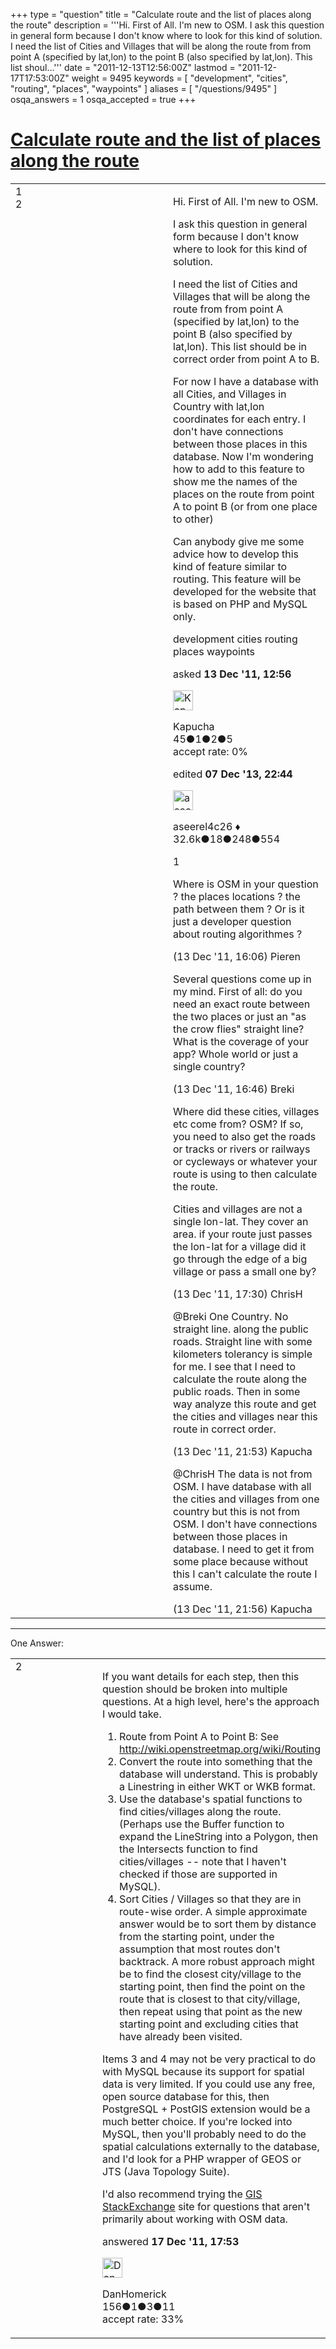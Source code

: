 +++
type = "question"
title = "Calculate route and the list of places along the route"
description = '''Hi. First of All. I&#x27;m new to OSM. I ask this question in general form because I don&#x27;t know where to look for this kind of solution. I need the list of Cities and Villages that will be along the route from from point A (specified by lat,lon) to the point B (also specified by lat,lon). This list shoul...'''
date = "2011-12-13T12:56:00Z"
lastmod = "2011-12-17T17:53:00Z"
weight = 9495
keywords = [ "development", "cities", "routing", "places", "waypoints" ]
aliases = [ "/questions/9495" ]
osqa_answers = 1
osqa_accepted = true
+++

<div class="headNormal">

# [Calculate route and the list of places along the route](/questions/9495/calculate-route-and-the-list-of-places-along-the-route)

</div>

<div id="main-body">

<div id="askform">

<table id="question-table" style="width:100%;">
<colgroup>
<col style="width: 50%" />
<col style="width: 50%" />
</colgroup>
<tbody>
<tr>
<td style="width: 30px; vertical-align: top"><div class="vote-buttons">
<span id="post-9495-upvote" class="ajax-command post-vote up" rel="nofollow" title="I like this post (click again to cancel)"> </span>
<div id="post-9495-score" class="post-score" title="current number of votes">
1
</div>
<span id="post-9495-downvote" class="ajax-command post-vote down" rel="nofollow" title="I dont like this post (click again to cancel)"> </span> <span id="favorite-mark" class="ajax-command favorite-mark" rel="nofollow" title="mark/unmark this question as favorite (click again to cancel)"> </span>
<div id="favorite-count" class="favorite-count">
2
</div>
</div></td>
<td><div id="item-right">
<div class="question-body">
<p>Hi. First of All. I'm new to OSM.</p>
<p>I ask this question in general form because I don't know where to look for this kind of solution.</p>
<p>I need the list of Cities and Villages that will be along the route from from point A (specified by lat,lon) to the point B (also specified by lat,lon). This list should be in correct order from point A to B.</p>
<p>For now I have a database with all Cities, and Villages in Country with lat,lon coordinates for each entry. I don't have connections between those places in this database. Now I'm wondering how to add to this feature to show me the names of the places on the route from point A to point B (or from one place to other)</p>
<p>Can anybody give me some advice how to develop this kind of feature similar to routing. This feature will be developed for the website that is based on PHP and MySQL only.</p>
</div>
<div id="question-tags" class="tags-container tags">
<span class="post-tag tag-link-development" rel="tag" title="see questions tagged &#39;development&#39;">development</span> <span class="post-tag tag-link-cities" rel="tag" title="see questions tagged &#39;cities&#39;">cities</span> <span class="post-tag tag-link-routing" rel="tag" title="see questions tagged &#39;routing&#39;">routing</span> <span class="post-tag tag-link-places" rel="tag" title="see questions tagged &#39;places&#39;">places</span> <span class="post-tag tag-link-waypoints" rel="tag" title="see questions tagged &#39;waypoints&#39;">waypoints</span>
</div>
<div id="question-controls" class="post-controls">
&#10;</div>
<div class="post-update-info-container">
<div class="post-update-info post-update-info-user">
<p>asked <strong>13 Dec '11, 12:56</strong></p>
<img src="https://secure.gravatar.com/avatar/e2bc1331dd17a1b2a2ad8e774766e3e3?s=32&amp;d=identicon&amp;r=g" class="gravatar" width="32" height="32" alt="Kapucha&#39;s gravatar image" />
<p><span>Kapucha</span><br />
<span class="score" title="45 reputation points">45</span><span title="1 badges"><span class="badge1">●</span><span class="badgecount">1</span></span><span title="2 badges"><span class="silver">●</span><span class="badgecount">2</span></span><span title="5 badges"><span class="bronze">●</span><span class="badgecount">5</span></span><br />
<span class="accept_rate" title="Rate of the user&#39;s accepted answers">accept rate:</span> <span title="Kapucha has no accepted answers">0%</span></p>
</div>
<div class="post-update-info post-update-info-edited">
<p><span> edited <strong>07 Dec '13, 22:44</strong> </span></p>
<img src="https://secure.gravatar.com/avatar/66f0dc05b44574e3894be07b0b37cf37?s=32&amp;d=identicon&amp;r=g" class="gravatar" width="32" height="32" alt="aseerel4c26&#39;s gravatar image" />
<p><span>aseerel4c26 ♦</span><br />
<span class="score" title="32615 reputation points"><span>32.6k</span></span><span title="18 badges"><span class="badge1">●</span><span class="badgecount">18</span></span><span title="248 badges"><span class="silver">●</span><span class="badgecount">248</span></span><span title="554 badges"><span class="bronze">●</span><span class="badgecount">554</span></span></p>
</div>
</div>
<div id="comments-container-9495" class="comments-container">
<span id="9499"></span>
<div id="comment-9499" class="comment">
<div id="post-9499-score" class="comment-score">
1
</div>
<div class="comment-text">
<p>Where is OSM in your question ? the places locations ? the path between them ? Or is it just a developer question about routing algorithmes ?</p>
</div>
<div id="comment-9499-info" class="comment-info">
<span class="comment-age">(13 Dec '11, 16:06)</span> <span class="comment-user userinfo">Pieren</span>
</div>
</div>
<span id="9501"></span>
<div id="comment-9501" class="comment">
<div id="post-9501-score" class="comment-score">
&#10;</div>
<div class="comment-text">
<p>Several questions come up in my mind. First of all: do you need an exact route between the two places or just an "as the crow flies" straight line? What is the coverage of your app? Whole world or just a single country?</p>
</div>
<div id="comment-9501-info" class="comment-info">
<span class="comment-age">(13 Dec '11, 16:46)</span> <span class="comment-user userinfo">Breki</span>
</div>
</div>
<span id="9503"></span>
<div id="comment-9503" class="comment">
<div id="post-9503-score" class="comment-score">
&#10;</div>
<div class="comment-text">
<p>Where did these cities, villages etc come from? OSM? If so, you need to also get the roads or tracks or rivers or railways or cycleways or whatever your route is using to then calculate the route.</p>
<p>Cities and villages are not a single lon-lat. They cover an area. if your route just passes the lon-lat for a village did it go through the edge of a big village or pass a small one by?</p>
</div>
<div id="comment-9503-info" class="comment-info">
<span class="comment-age">(13 Dec '11, 17:30)</span> <span class="comment-user userinfo">ChrisH</span>
</div>
</div>
<span id="9505"></span>
<div id="comment-9505" class="comment">
<div id="post-9505-score" class="comment-score">
&#10;</div>
<div class="comment-text">
<p><span>@Breki</span> One Country. No straight line. along the public roads. Straight line with some kilometers tolerancy is simple for me. I see that I need to calculate the route along the public roads. Then in some way analyze this route and get the cities and villages near this route in correct order.</p>
</div>
<div id="comment-9505-info" class="comment-info">
<span class="comment-age">(13 Dec '11, 21:53)</span> <span class="comment-user userinfo">Kapucha</span>
</div>
</div>
<span id="9506"></span>
<div id="comment-9506" class="comment">
<div id="post-9506-score" class="comment-score">
&#10;</div>
<div class="comment-text">
<p><span>@ChrisH</span> The data is not from OSM. I have database with all the cities and villages from one country but this is not from OSM. I don't have connections between those places in database. I need to get it from some place because without this I can't calculate the route I assume.</p>
</div>
<div id="comment-9506-info" class="comment-info">
<span class="comment-age">(13 Dec '11, 21:56)</span> <span class="comment-user userinfo">Kapucha</span>
</div>
</div>
</div>
<div id="comment-tools-9495" class="comment-tools">
&#10;</div>
<div class="clear">
&#10;</div>
<div id="comment-9495-form-container" class="comment-form-container">
&#10;</div>
<div class="clear">
&#10;</div>
</div></td>
</tr>
</tbody>
</table>

------------------------------------------------------------------------

<div class="tabBar">

<span id="sort-top"></span>

<div class="headQuestions">

One Answer:

</div>

</div>

<span id="9568"></span>

<div id="answer-container-9568" class="answer accepted-answer">

<table style="width:100%;">
<colgroup>
<col style="width: 50%" />
<col style="width: 50%" />
</colgroup>
<tbody>
<tr>
<td style="width: 30px; vertical-align: top"><div class="vote-buttons">
<span id="post-9568-upvote" class="ajax-command post-vote up" rel="nofollow" title="I like this post (click again to cancel)"> </span>
<div id="post-9568-score" class="post-score" title="current number of votes">
2
</div>
<span id="post-9568-downvote" class="ajax-command post-vote down" rel="nofollow" title="I dont like this post (click again to cancel)"> </span> <span class="accept-answer on" rel="nofollow" title="Kapucha has selected this answer as the correct answer"> </span>
</div></td>
<td><div class="item-right">
<div class="answer-body">
<p>If you want details for each step, then this question should be broken into multiple questions. At a high level, here's the approach I would take.</p>
<ol>
<li>Route from Point A to Point B: See <a href="http://wiki.openstreetmap.org/wiki/Routing">http://wiki.openstreetmap.org/wiki/Routing</a></li>
<li>Convert the route into something that the database will understand. This is probably a Linestring in either WKT or WKB format.</li>
<li>Use the database's spatial functions to find cities/villages along the route. (Perhaps use the Buffer function to expand the LineString into a Polygon, then the Intersects function to find cities/villages -- note that I haven't checked if those are supported in MySQL).</li>
<li>Sort Cities / Villages so that they are in route-wise order. A simple approximate answer would be to sort them by distance from the starting point, under the assumption that most routes don't backtrack. A more robust approach might be to find the closest city/village to the starting point, then find the point on the route that is closest to that city/village, then repeat using that point as the new starting point and excluding cities that have already been visited.</li>
</ol>
<p>Items 3 and 4 may not be very practical to do with MySQL because its support for spatial data is very limited. If you could use any free, open source database for this, then PostgreSQL + PostGIS extension would be a much better choice. If you're locked into MySQL, then you'll probably need to do the spatial calculations externally to the database, and I'd look for a PHP wrapper of GEOS or JTS (Java Topology Suite).</p>
<p>I'd also recommend trying the <a href="http://gis.stackexchange.com/">GIS StackExchange</a> site for questions that aren't primarily about working with OSM data.</p>
</div>
<div class="answer-controls post-controls">
&#10;</div>
<div class="post-update-info-container">
<div class="post-update-info post-update-info-user">
<p>answered <strong>17 Dec '11, 17:53</strong></p>
<img src="https://secure.gravatar.com/avatar/343111beef816657beccdf3c601d600b?s=32&amp;d=identicon&amp;r=g" class="gravatar" width="32" height="32" alt="DanHomerick&#39;s gravatar image" />
<p><span>DanHomerick</span><br />
<span class="score" title="156 reputation points">156</span><span title="1 badges"><span class="badge1">●</span><span class="badgecount">1</span></span><span title="3 badges"><span class="silver">●</span><span class="badgecount">3</span></span><span title="11 badges"><span class="bronze">●</span><span class="badgecount">11</span></span><br />
<span class="accept_rate" title="Rate of the user&#39;s accepted answers">accept rate:</span> <span title="DanHomerick has one accepted answer">33%</span></p>
</div>
</div>
<div id="comments-container-9568" class="comments-container">
&#10;</div>
<div id="comment-tools-9568" class="comment-tools">
&#10;</div>
<div class="clear">
&#10;</div>
<div id="comment-9568-form-container" class="comment-form-container">
&#10;</div>
<div class="clear">
&#10;</div>
</div></td>
</tr>
</tbody>
</table>

</div>

<div class="paginator-container-left">

</div>

</div>

</div>

